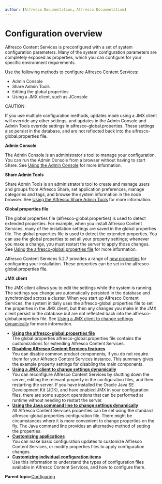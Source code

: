 ```yaml
---
author: [Alfresco Documentation, Alfresco Documentation]
---
```


# Configuration overview

Alfresco Content Services is preconfigured with a set of system configuration parameters. Many of the system configuration parameters are completely exposed as properties, which you can configure for your specific environment requirements.

Use the following methods to configure Alfresco Content Services:

-   Admin Console
-   Share Admin Tools
-   Editing the global properties
-   Using a JMX client, such as JConsole

CAUTION:

If you use multiple configuration methods, updates made using a JMX client will override any other settings, and updates in the Admin Console and Admin Tools override settings in alfresco-global.properties. These settings also persist in the database, and are not reflected back into the alfresco-global.properties file.

**Admin Console**

The Admin Console is an administrator's tool to manage your configuration. You can run the Admin Console from a browser without having to start Share. See [Using the Admin Console](at-adminconsole.md) for more information.

**Share Admin Tools**

Share Admin Tools is an administrator's tool to create and manage users and groups from Alfresco Share, set application preferences, manage categories and tags, and browse the system information in the node browser. See [Using the Alfresco Share Admin Tools](admintools.md) for more information.

**Global properties file**

The global properties file \(alfresco-global.properties\) is used to detect extended properties. For example, when you install Alfresco Content Services, many of the installation settings are saved in the global properties file. The global properties file is used to detect the extended properties. You can use the global properties to set all your property settings; whenever you make a change, you must restart the server to apply those changes. See [Using the alfresco-global.properties file](global-props-intro.md) for more information.

Alfresco Content Services 5.2.7 provides a range of [new properties](repository-properties.md) for configuring your installation. These properties can be set in the alfresco-global.properties file.

**JMX client**

The JMX client allows you to edit the settings while the system is running. The settings you change are automatically persisted in the database and synchronized across a cluster. When you start up Alfresco Content Services, the system initially uses the alfresco-global.properties file to set the properties in the JMX client, but then any changes you make in the JMX client persist in the database but are not reflected back into the alfresco-global.properties file. See [Using a JMX client to change settings dynamically](jmx-intro-config.md) for more information.

-   **[Using the alfresco-global.properties file](../concepts/global-props-intro.md)**  
The global properties alfresco-global.properties file contains the customizations for extending Alfresco Content Services.
-   **[Disabling Alfresco Content Services features](../concepts/maincomponents-disable.md)**  
You can disable common product components, if you do not require them for your Alfresco Content Services instance. This summary gives the example property settings for disabling the main components.
-   **[Using a JMX client to change settings dynamically](../concepts/jmx-intro-config.md)**  
You can reconfigure Alfresco Content Services by shutting down the server, editing the relevant property in the configuration files, and then restarting the server. If you have installed the Oracle Java SE Development Kit \(JDK\), and have enabled JMX in your configuration files, there are some support operations that can be performed at runtime without needing to restart the server.
-   **[Using the Java command line to change settings dynamically](../concepts/java-commandline.md)**  
All Alfresco Content Services properties can be set using the standard alfresco-global.properties configuration file. There might be circumstances where it is more convenient to change properties on the fly. The Java command line provides an alternative method of setting the properties.
-   **[Customizing applications](../concepts/modify-alf-apps.md)**  
You can make basic configuration updates to customize Alfresco Content Services, or modify properties files to apply configuration changes.
-   **[Customizing individual configuration items](../concepts/default-files-config.md)**  
Use this information to understand the types of configuration files available in Alfresco Content Services, and how to configure them.

**Parent topic:**[Configuring](../concepts/ch-configuration.md)

